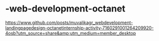 # -web-development-octanet
https://www.github.com/posts/muvalikagr_webdevelopment-landingpagedesign-octanetinternship-activity-7160291001264209920-4osb?utm_source=share&amp;utm_medium=member_desktop
